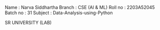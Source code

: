 Name      : Narva Siddhartha
Branch    : CSE (AI & ML)
Roll no   : 2203A52045
Batch no  : 31
Subject   : Data-Analysis-using-Python


SR UNIVERSITY (LAB)
